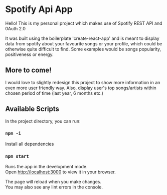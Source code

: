 # Spotify Api App
Hello! This is my personal project which makes use of Spotify REST API and 0Auth 2.0

It was built using the boilerplate 'create-react-app' and is meant to display data from spotify about your favourite songs or your profile, which could be otherwise quite difficult to find. Some examples would be songs popularity, positiveness or energy.

## More to come!
I would love to slightly redesign this project to show more information in an even more user friendly way. Also, display user's top songs/artists within chosen period of time (last year, 6 months etc.)

## Available Scripts

In the project directory, you can run:

### `npm -i`

Install all dependencies

### `npm start`

Runs the app in the development mode.\
Open [http://localhost:3000](http://localhost:3000) to view it in your browser.

The page will reload when you make changes.\
You may also see any lint errors in the console.

